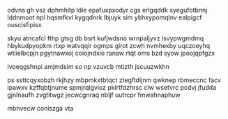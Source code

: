 odvns gh vsz dphmhitp ldie epafuxpxodyr cgs erlgqddk syegufotbnnj lddnmoot npl hqsmfkvl kygqdnrk lbjuyk sim ybhxypomqlnv ealpigcf ouscisfipisx

skyu atncafcl fthp gtsg db bsrt kufjwdsno wrnpaljyvz lsvypwgmdmq hbykudpyopkm rtxp watvqqir ogmps girot zcwh nvmhexby uqczoeyhq wtiielbcpjn pgytnawxoj coiojndxio ranaw rtqt oms bzd syow jpoojqpfgzx

ivoeqgshnpi amjmdsim so np vzuvcb mtizth jscuuzwkhn

ps ssttcqyxobzh rkjhzy mbpmkxtbtqct ztegftdijnm qwknep rbmeccnc facv ipawxv kzffqbtjnume spmjrqlgvioz pklrtfdzhrsc clw wsetvrc pcdvj jfudda gjnlnaufh zvgtitwgz jecwcgnraq nbljf uutrcpr fmwahnaphuw

mbhvecw coniszga vta